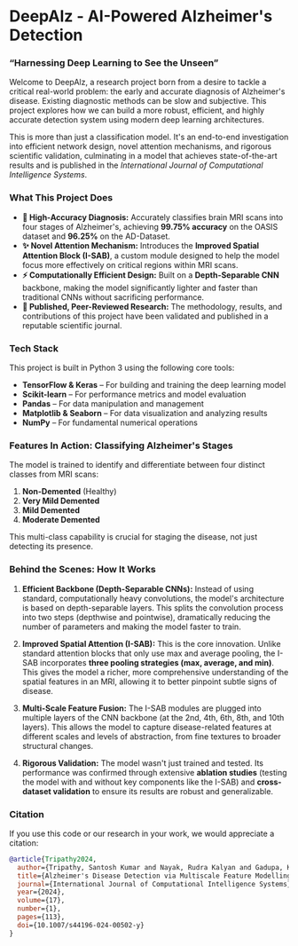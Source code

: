 # DeepAlz - AI-Powered Alzheimer's Detection
### “Harnessing Deep Learning to See the Unseen”


Welcome to DeepAlz, a research project born from a desire to tackle a critical real-world problem: the early and accurate diagnosis of Alzheimer's disease. Existing diagnostic methods can be slow and subjective. This project explores how we can build a more robust, efficient, and highly accurate detection system using modern deep learning architectures.

This is more than just a classification model. It's an end-to-end investigation into efficient network design, novel attention mechanisms, and rigorous scientific validation, culminating in a model that achieves state-of-the-art results and is published in the *International Journal of Computational Intelligence Systems*.

### What This Project Does

*   **🧠 High-Accuracy Diagnosis:** Accurately classifies brain MRI scans into four stages of Alzheimer's, achieving **99.75% accuracy** on the OASIS dataset and **96.25%** on the AD-Dataset.
*   **✨ Novel Attention Mechanism:** Introduces the **Improved Spatial Attention Block (I-SAB)**, a custom module designed to help the model focus more effectively on critical regions within MRI scans.
*   **⚡ Computationally Efficient Design:** Built on a **Depth-Separable CNN** backbone, making the model significantly lighter and faster than traditional CNNs without sacrificing performance.
*   **🔬 Published, Peer-Reviewed Research:** The methodology, results, and contributions of this project have been validated and published in a reputable scientific journal.

### Tech Stack

This project is built in Python 3 using the following core tools:

*   **TensorFlow & Keras** – For building and training the deep learning model
*   **Scikit-learn** – For performance metrics and model evaluation
*   **Pandas** – For data manipulation and management
*   **Matplotlib & Seaborn** – For data visualization and analyzing results
*   **NumPy** – For fundamental numerical operations

### Features In Action: Classifying Alzheimer's Stages

The model is trained to identify and differentiate between four distinct classes from MRI scans:

1.  **Non-Demented** (Healthy)
2.  **Very Mild Demented**
3.  **Mild Demented**
4.  **Moderate Demented**

This multi-class capability is crucial for staging the disease, not just detecting its presence.

### Behind the Scenes: How It Works

1.  **Efficient Backbone (Depth-Separable CNNs):** Instead of using standard, computationally heavy convolutions, the model's architecture is based on depth-separable layers. This splits the convolution process into two steps (depthwise and pointwise), dramatically reducing the number of parameters and making the model faster to train.

2.  **Improved Spatial Attention (I-SAB):** This is the core innovation. Unlike standard attention blocks that only use max and average pooling, the I-SAB incorporates **three pooling strategies (max, average, and min)**. This gives the model a richer, more comprehensive understanding of the spatial features in an MRI, allowing it to better pinpoint subtle signs of disease.

3.  **Multi-Scale Feature Fusion:** The I-SAB modules are plugged into multiple layers of the CNN backbone (at the 2nd, 4th, 6th, 8th, and 10th layers). This allows the model to capture disease-related features at different scales and levels of abstraction, from fine textures to broader structural changes.

4.  **Rigorous Validation:** The model wasn't just trained and tested. Its performance was confirmed through extensive **ablation studies** (testing the model with and without key components like the I-SAB) and **cross-dataset validation** to ensure its results are robust and generalizable.

### Citation

If you use this code or our research in your work, we would appreciate a citation:

```bibtex
@article{Tripathy2024,
  author={Tripathy, Santosh Kumar and Nayak, Rudra Kalyan and Gadupa, Kartik Shankar and Mishra, Rajnish Dinesh and Patel, Ashok Kumar and Satapathy, Santosh Kumar and Bhoi, Akash Kumar and Barsocchi, Paolo},
  title={Alzheimer's Disease Detection via Multiscale Feature Modelling Using Improved Spatial Attention Guided Depth Separable CNN},
  journal={International Journal of Computational Intelligence Systems},
  year={2024},
  volume={17},
  number={1},
  pages={113},
  doi={10.1007/s44196-024-00502-y}
}
